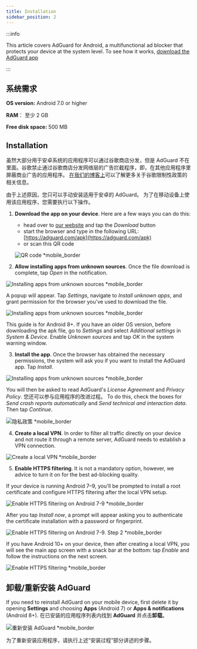 ```yaml
---
title: Installation
sidebar_position: 2
---
```


:::info

This article covers AdGuard for Android, a multifunctional ad blocker that protects your device at the system level. To see how it works, [download the AdGuard app](https://adguard.com/download.html?auto=true)

:::

## 系统需求

**OS version:** Android 7.0 or higher

**RAM**： 至少 2 GB

**Free disk space:** 500 MB

## Installation

虽然大部分用于安卓系统的应用程序可以通过谷歌商店分发，但是 AdGuard 不在里面。谷歌禁止通过谷歌商店分发网络层的广告拦截程序，即，在其他应用程序里屏蔽商业广告的应用程序。 [在我们的博客上](https://blog.adguard.com/en/google-removes-adguard-android-app-google-play/)可以了解更多关于谷歌限制性政策的相关信息。

由于上述原因，您只可以手动安装适用于安卓的 AdGuard。 为了在移动设备上使用该应用程序，您需要执行以下操作。

1. **Download the app on your device**. Here are a few ways you can do this:

    * head over to [our website](https://adguard.com/adguard-android/overview.html) and tap the *Download* button
    * start the browser and type in the following URL: [https://adguard.com/apk](https://adguard.com/apk)
    * or scan this QR code

    ![QR code *mobile_border](https://cdn.adtidy.org/content/kb/ad_blocker/android/installation/inst_qr.png)

2. **Allow installing apps from unknown sources**. Once the file download is complete, tap *Open* in the notification.

![Installing apps from unknown sources *mobile_border](https://cdn.adtidy.org/content/kb/ad_blocker/android/installation/inst_1.png)

A popup will appear. Tap *Settings*, navigate to *Install unknown apps*, and grant permission for the browser you've used to download the file.

![Installing apps from unknown sources *mobile_border](https://cdn.adtidy.org/content/kb/ad_blocker/android/installation/inst_3.png)

This guide is for Android 8+. If you have an older OS version, before downloading the apk file, go to *Settings* and select *Additional settings* in *System & Device*. Enable *Unknown sources* and tap *OK* in the system warning window.

3. **Install the app**. Once the browser has obtained the necessary permissions, the system will ask you if you want to install the AdGuard app. Tap *Install*.

![Installing apps from unknown sources *mobile_border](https://cdn.adtidy.org/content/kb/ad_blocker/android/installation/inst_4.png)

You will then be asked to read AdGuard's *License Agreement* and *Privacy Policy*. 您还可以参与应用程序的改进过程。 To do this, check the boxes for *Send crash reports automatically* and *Send technical and interaction data*. Then tap *Continue*.

![隐私政策 *mobile_border](https://cdn.adtidy.org/content/kb/ad_blocker/android/installation/fl_3.png)

4. **Create a local VPN**. In order to filter all traffic directly on your device and not route it through a remote server, AdGuard needs to establish a VPN connection.

![Create a local VPN *mobile_border](https://cdn.adtidy.org/content/kb/ad_blocker/android/installation/fl_2.png)

5. **Enable HTTPS filtering**. It is not a mandatory option, however, we advice to turn it on for the best ad-blocking quality.

If your device is running Android 7–9, you'll be prompted to install a root certificate and configure HTTPS filtering after the local VPN setup.

![Enable HTTPS filtering on Android 7-9 *mobile_border](https://cdn.adtidy.org/content/kb/ad_blocker/android/installation/cert_1.jpg)

After you tap *Install now*, a prompt will appear asking you to authenticate the certificate installation with a password or fingerprint.

![Enable HTTPS filtering on Android 7-9. Step 2 *mobile_border](https://cdn.adtidy.org/content/kb/ad_blocker/android/installation/cert_2.jpg)

If you have Android 10+ on your device, then after creating a local VPN, you will see the main app screen with a snack bar at the bottom: tap *Enable* and follow the instructions on the next screen.

![Enable HTTPS filtering *mobile_border](https://cdn.adtidy.org/content/kb/ad_blocker/android/installation/fl_5.png)

## 卸载/重新安装 AdGuard

If you need to reinstall AdGuard on your mobile device, first delete it by opening **Settings** and choosing **Apps** (Android 7) or **Apps & notifications** (Android 8+). 在已安装的应用程序列表内找到 **AdGuard** 并点击**卸载**。

![重新安装 AdGuard *mobile_border](https://cdn.adtidy.org/content/kb/ad_blocker/android/installation/inst_4.png)

为了重新安装应用程序，请执行上述“安装过程”部分讲述的步骤。
